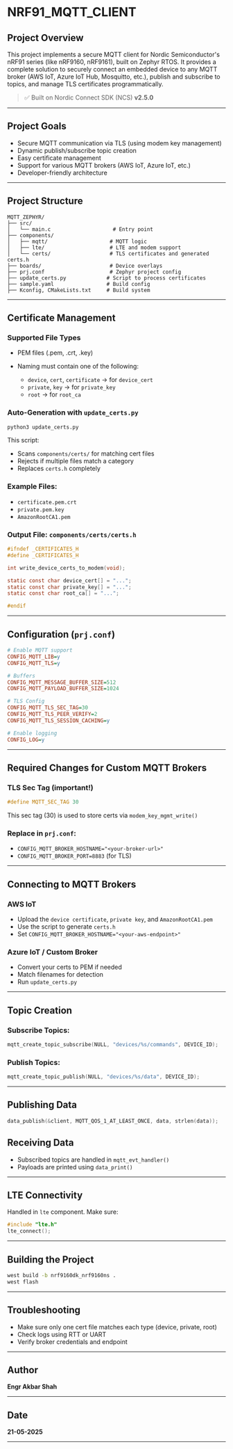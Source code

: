 # NRF91_MQTT_CLIENT

## Project Overview

This project implements a secure MQTT client for Nordic Semiconductor's nRF91 series (like nRF9160, nRF9161), built on Zephyr RTOS. It provides a complete solution to securely connect an embedded device to any MQTT broker (AWS IoT, Azure IoT Hub, Mosquitto, etc.), publish and subscribe to topics, and manage TLS certificates programmatically.

> ✅ Built on Nordic Connect SDK (NCS) **v2.5.0**

---

## Project Goals

* Secure MQTT communication via TLS (using modem key management)
* Dynamic publish/subscribe topic creation
* Easy certificate management
* Support for various MQTT brokers (AWS IoT, Azure IoT, etc.)
* Developer-friendly architecture

---

## Project Structure

```
MQTT_ZEPHYR/
├── src/
│   └── main.c                    # Entry point
├── components/
│   ├── mqtt/                    # MQTT logic
│   ├── lte/                     # LTE and modem support
│   └── certs/                   # TLS certificates and generated certs.h
├── boards/                      # Device overlays
├── prj.conf                     # Zephyr project config
├── update_certs.py             # Script to process certificates
├── sample.yaml                 # Build config
├── Kconfig, CMakeLists.txt     # Build system
```

---

## Certificate Management

### Supported File Types

* PEM files (.pem, .crt, .key)
* Naming must contain one of the following:

  * `device`, `cert`, `certificate` → for `device_cert`
  * `private`, `key` → for `private_key`
  * `root` → for `root_ca`

### Auto-Generation with `update_certs.py`

```bash
python3 update_certs.py
```

This script:

* Scans `components/certs/` for matching cert files
* Rejects if multiple files match a category
* Replaces `certs.h` completely

### Example Files:

* `certificate.pem.crt`
* `private.pem.key`
* `AmazonRootCA1.pem`

### Output File: `components/certs/certs.h`

```c
#ifndef _CERTIFICATES_H
#define _CERTIFICATES_H

int write_device_certs_to_modem(void);

static const char device_cert[] = "...";
static const char private_key[] = "...";
static const char root_ca[] = "...";

#endif
```

---

## Configuration (`prj.conf`)

```ini
# Enable MQTT support
CONFIG_MQTT_LIB=y
CONFIG_MQTT_TLS=y

# Buffers
CONFIG_MQTT_MESSAGE_BUFFER_SIZE=512
CONFIG_MQTT_PAYLOAD_BUFFER_SIZE=1024

# TLS Config
CONFIG_MQTT_TLS_SEC_TAG=30
CONFIG_MQTT_TLS_PEER_VERIFY=2
CONFIG_MQTT_TLS_SESSION_CACHING=y

# Enable logging
CONFIG_LOG=y
```

---

## Required Changes for Custom MQTT Brokers

### TLS Sec Tag (important!)

```c
#define MQTT_SEC_TAG 30
```

This sec tag (30) is used to store certs via `modem_key_mgmt_write()`

### Replace in `prj.conf`:

* `CONFIG_MQTT_BROKER_HOSTNAME="<your-broker-url>"`
* `CONFIG_MQTT_BROKER_PORT=8883` (for TLS)

---

## Connecting to MQTT Brokers

### AWS IoT

* Upload the `device certificate`, `private key`, and `AmazonRootCA1.pem`
* Use the script to generate `certs.h`
* Set `CONFIG_MQTT_BROKER_HOSTNAME="<your-aws-endpoint>"`

### Azure IoT / Custom Broker

* Convert your certs to PEM if needed
* Match filenames for detection
* Run `update_certs.py`

---

## Topic Creation

### Subscribe Topics:

```c
mqtt_create_topic_subscribe(NULL, "devices/%s/commands", DEVICE_ID);
```

### Publish Topics:

```c
mqtt_create_topic_publish(NULL, "devices/%s/data", DEVICE_ID);
```

---

## Publishing Data

```c
data_publish(&client, MQTT_QOS_1_AT_LEAST_ONCE, data, strlen(data));
```

## Receiving Data

* Subscribed topics are handled in `mqtt_evt_handler()`
* Payloads are printed using `data_print()`

---

## LTE Connectivity

Handled in `lte` component. Make sure:

```c
#include "lte.h"
lte_connect();
```

---

## Building the Project

```bash
west build -b nrf9160dk_nrf9160ns .
west flash
```

---

## Troubleshooting

* Make sure only one cert file matches each type (device, private, root)
* Check logs using RTT or UART
* Verify broker credentials and endpoint

---

## Author

**Engr Akbar Shah**

---

## Date

**21-05-2025**

---
